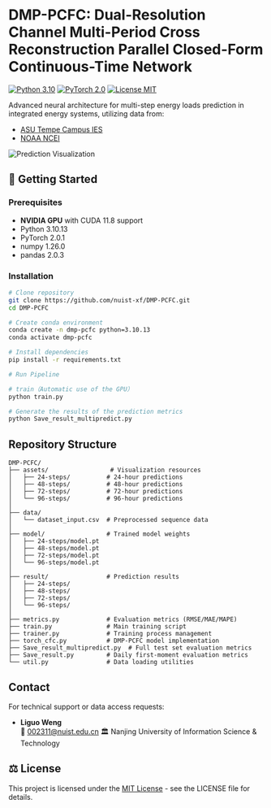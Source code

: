 # DMP-PCFC: Dual-Resolution Channel Multi-Period Cross Reconstruction Parallel Closed-Form Continuous-Time Network

[![Python 3.10](https://img.shields.io/badge/Python-3.10.13-blue?logo=python)](https://www.python.org/)
[![PyTorch 2.0](https://img.shields.io/badge/PyTorch-2.0.1%2Bcu118-red?logo=pytorch)](https://pytorch.org/)
[![License MIT](https://img.shields.io/badge/License-MIT-green.svg)](LICENSE)

Advanced neural architecture for multi-step energy loads prediction in integrated energy systems, utilizing data from:
- [ASU Tempe Campus IES](http://cm.asu.edu/)
- [NOAA NCEI](https://www.ncei.noaa.gov/)

![Prediction Visualization](assets/24-steps/prediction_example.png)

## 🚀 Getting Started

### Prerequisites
- ​**NVIDIA GPU**​ with CUDA 11.8 support
- Python 3.10.13
- PyTorch 2.0.1
- numpy 1.26.0
- pandas 2.0.3

### Installation
```bash
# Clone repository
git clone https://github.com/nuist-xf/DMP-PCFC.git
cd DMP-PCFC

# Create conda environment
conda create -n dmp-pcfc python=3.10.13
conda activate dmp-pcfc

# Install dependencies
pip install -r requirements.txt

# Run Pipeline

# train（Automatic use of the GPU）
python train.py

# Generate the results of the prediction metrics
python Save_result_multipredict.py
```

## Repository Structure
```
DMP-PCFC/
├── assets/                 # Visualization resources
│   ├── 24-steps/          # 24-hour predictions
│   ├── 48-steps/          # 48-hour predictions
│   ├── 72-steps/          # 72-hour predictions
│   └── 96-steps/          # 96-hour predictions
│
├── data/                  
│   └── dataset_input.csv  # Preprocessed sequence data
│
├── model/                 # Trained model weights
│   ├── 24-steps/model.pt  
│   ├── 48-steps/model.pt  
│   ├── 72-steps/model.pt  
│   └── 96-steps/model.pt  
│
├── result/                # Prediction results
│   ├── 24-steps/          
│   ├── 48-steps/          
│   ├── 72-steps/          
│   └── 96-steps/          
│
├── metrics.py             # Evaluation metrics (RMSE/MAE/MAPE)
├── train.py               # Main training script
├── trainer.py             # Training process management
├── torch_cfc.py           # DMP-PCFC model implementation
├── Save_result_multipredict.py  # Full test set evaluation metrics
├── Save_result.py         # Daily first-moment evaluation metrics
└── util.py                # Data loading utilities
```



## Contact
For technical support or data access requests:
- **Liguo Weng**  
  📧 002311@nuist.edu.cn 
  🏛 Nanjing University of Information Science & Technology

## ⚖️ License
This project is licensed under the [MIT License](LICENSE) - see the LICENSE file for details.
```

